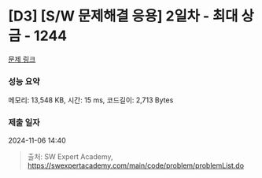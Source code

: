 # [D3] [S/W 문제해결 응용] 2일차 - 최대 상금 - 1244 

[문제 링크](https://swexpertacademy.com/main/code/problem/problemDetail.do?contestProbId=AV15Khn6AN0CFAYD) 

### 성능 요약

메모리: 13,548 KB, 시간: 15 ms, 코드길이: 2,713 Bytes

### 제출 일자

2024-11-06 14:40



> 출처: SW Expert Academy, https://swexpertacademy.com/main/code/problem/problemList.do